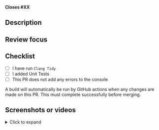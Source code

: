 **Closes #XX**

## Description

<!-- Describe the changes this PR has -->

## Review focus

<!-- Describe what reviewers should concentrate on (e.g. things you think could be implemented better, or made more efficient) -->

## Checklist

- [ ] I have run `Clang Tidy`
- [ ] I added Unit Tests
- [ ] This PR does not add any errors to the console

A build will automatically be run by GitHub actions when any changes are made on this PR. This must complete successfully before merging.

## Screenshots or videos

<details>
<summary>Click to expand</summary>

<!-- upload any screenshots or recordings demonstrating the issue here-->

</details>

